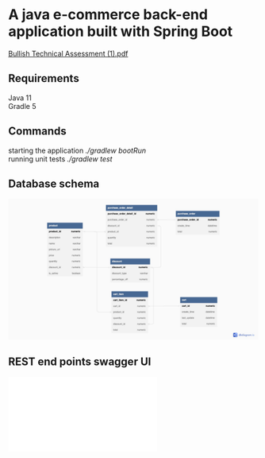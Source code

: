 # A java e-commerce back-end application built with Spring Boot

[Bullish Technical Assessment (1).pdf](https://github.com/raghu13590/ecommerce/files/9770963/Bullish.Technical.Assessment.1.pdf)

## Requirements</br>
Java 11<br/>
Gradle 5

## Commands</br>
starting the application *./gradlew bootRun<br/>*
running unit tests *./gradlew test*

## Database schema
![database schema](docs/ecommerceSchema.jpg)

## REST end points swagger UI
![documentation](docs/ecommerceSwaggerUI.pdf)


